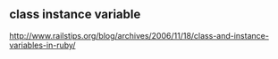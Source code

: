## class instance variable
http://www.railstips.org/blog/archives/2006/11/18/class-and-instance-variables-in-ruby/

